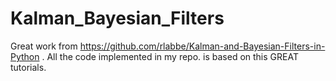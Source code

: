 # Kalman_Bayesian_Filters
Great work from https://github.com/rlabbe/Kalman-and-Bayesian-Filters-in-Python . All the code implemented in my repo. is based on this GREAT tutorials.